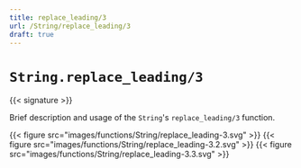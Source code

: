 ```yaml
---
title: replace_leading/3
url: /String/replace_leading/3
draft: true
---
```


# `String.replace_leading/3`

{{< signature >}}

Brief description and usage of the `String`'s `replace_leading/3` function.

{{< figure src="images/functions/String/replace_leading-3.svg" >}}
{{< figure src="images/functions/String/replace_leading-3.2.svg" >}}
{{< figure src="images/functions/String/replace_leading-3.3.svg" >}}

